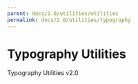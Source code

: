 ```yaml
---
parent: docs/2.0/utilities/utilities
permalink: docs/2.0/utilities/typography
---
```


# Typography Utilities

Typography Utilities v2.0
